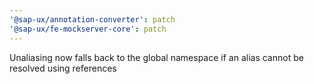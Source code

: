 ```yaml
---
'@sap-ux/annotation-converter': patch
'@sap-ux/fe-mockserver-core': patch
---
```


Unaliasing now falls back to the global namespace if an alias cannot be resolved using references
